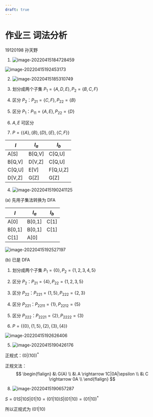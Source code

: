 ```yaml
---
draft: true
---
```


# 作业三 词法分析

19120198 孙天野

1. ![image-20220415184728459](https://markdown-1303167219.cos.ap-shanghai.myqcloud.com/image-20220415184728459.png)

![image-20220415192453173](https://markdown-1303167219.cos.ap-shanghai.myqcloud.com/image-20220415192453173.png)



2. ![image-20220415185310749](https://markdown-1303167219.cos.ap-shanghai.myqcloud.com/image-20220415185310749.png)


1. 划分成两个子集 $P_1=\{A,D,E\},P_2=\{B,C,F\}$

2. 区分 $P_2$：$P_{21}=\{C,F\},P_{22}=\{B\}$
3. 区分 $P_1$：$P_{11}=\{A,E\},P_{22}=\{D\}$

4. $A,E$ 可区分
5. $P=\{\{A\},\{B\},\{D\},\{E\},\{C,F\}\}$

| $I$    | $I_a$  | $I_b$    |
| ------ | ------ | -------- |
| A[S]   | B[Q,V] | C[Q,U]   |
| B[Q,V] | D[V,Z] | C[Q,U]   |
| C[Q,U] | E[V]   | F[Q,U,Z] |
| D[V,Z] | G[Z]   | G[Z]     |

4. ![image-20220415190241125](https://markdown-1303167219.cos.ap-shanghai.myqcloud.com/image-20220415190241125.png)

(a) 先用子集法转换为 DFA

| $I$    | $I_a$  | $I_b$ |
| ------ | ------ | ----- |
| A[0]   | B[0,1] | C[1]  |
| B[0,1] | B[0,1] | C[1]  |
| C[1]   | A[0]   |       |

![image-20220415192527197](https://markdown-1303167219.cos.ap-shanghai.myqcloud.com/image-20220415192527197.png)

(b) 已是 DFA

1. 划分成两个子集 $P_1=\{0\},P_2=\{1,2,3,4,5\}$

2. 区分 $P_2$：$P_{21}=\{4\},P_{22}=\{1,2,3,5\}$
3. 区分 $P_{22}$：$P_{221}=\{1,5\},P_{222}=\{2,3\}$

4. 区分 $P_{221}$：$P_{2211}=\{1\},P_{2212}=\{5\}$

5. 区分 $P_{222}$：$P_{2221}=\{2\},P_{2222}=\{3\}$

6. $P=\{\{0\},\{1,5\},\{2\},\{3\},\{4\}\}$

![image-20220415192626406](https://markdown-1303167219.cos.ap-shanghai.myqcloud.com/image-20220415192626406.png)

5. ![image-20220415190426176](https://markdown-1303167219.cos.ap-shanghai.myqcloud.com/image-20220415190426176.png)

正规式：$(0|(10))^*$

正规文法：
$$
\begin{flalign}
&\ G(A) \\
&\ A \rightarrow 1C|0A|\epsilon \\
&\ C \rightarrow 0A \\
\end{flalign}
$$

8. ![image-20220415190657287](https://markdown-1303167219.cos.ap-shanghai.myqcloud.com/image-20220415190657287.png)

$S=01S|10S|01|10=(01|10)S|(01|10)=(01|10)^*$

所以正规式为 $(01|10)$

